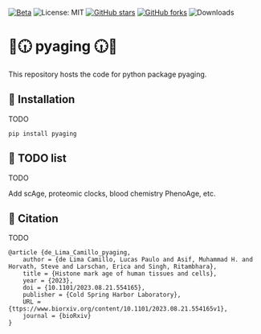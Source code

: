 [![Beta](https://img.shields.io/badge/status-beta-yellow)](https://github.com/rsinghlab/pyaging)
![License: MIT](https://img.shields.io/badge/License-MIT-yellow.svg)
[![GitHub stars](https://img.shields.io/github/stars/rsinghlab/pyaging)](https://github.com/rsinghlab/pyaging/stargazers)
[![GitHub forks](https://img.shields.io/github/forks/rsinghlab/pyaging)](https://github.com/rsinghlab/pyaging/network/members)
![Downloads](https://img.shields.io/github/downloads/rsinghlab/pyaging/total)

# 🧬🕡 pyaging 🕡🧬

This repository hosts the code for python package pyaging.

## 🚀 Installation

TODO

```pip install pyaging```

## 📝 TODO list

TODO

Add scAge, proteomic clocks, blood chemistry PhenoAge, etc.

## 📝 Citation

TODO

```
@article {de_Lima_Camillo_pyaging,
	author = {de Lima Camillo, Lucas Paulo and Asif, Muhammad H. and Horvath, Steve and Larschan, Erica and Singh, Ritambhara},
	title = {Histone mark age of human tissues and cells},
	year = {2023},
	doi = {10.1101/2023.08.21.554165},
	publisher = {Cold Spring Harbor Laboratory},
	URL = {ttps://www.biorxiv.org/content/10.1101/2023.08.21.554165v1},
	journal = {bioRxiv}
}
```


